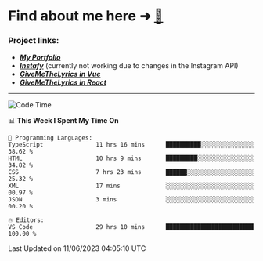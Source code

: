 # Find about me here ➜ [🧑](https://pauabella.dev)

### Project links:
- ***[My Portfolio](https://pauabella.dev)***
- ***[Instafy](https://instafy.me)*** (currently not working due to changes in the Instagram API)
- ***[GiveMeTheLyrics in Vue](https://lyrics.pauabella.dev)***
- ***[GiveMeTheLyrics in React](https://pauabella.dev/GiveMeTheLyrics)***

---
<!--START_SECTION:waka-->
![Code Time](http://img.shields.io/badge/Code%20Time-2%2C222%20hrs%2051%20mins-blue)

📊 **This Week I Spent My Time On** 

```text
💬 Programming Languages: 
TypeScript               11 hrs 16 mins      ██████████░░░░░░░░░░░░░░░   38.62 % 
HTML                     10 hrs 9 mins       █████████░░░░░░░░░░░░░░░░   34.82 % 
CSS                      7 hrs 23 mins       ██████░░░░░░░░░░░░░░░░░░░   25.32 % 
XML                      17 mins             ░░░░░░░░░░░░░░░░░░░░░░░░░   00.97 % 
JSON                     3 mins              ░░░░░░░░░░░░░░░░░░░░░░░░░   00.20 % 

🔥 Editors: 
VS Code                  29 hrs 10 mins      █████████████████████████   100.00 % 
```


 Last Updated on 11/06/2023 04:05:10 UTC
<!--END_SECTION:waka-->

